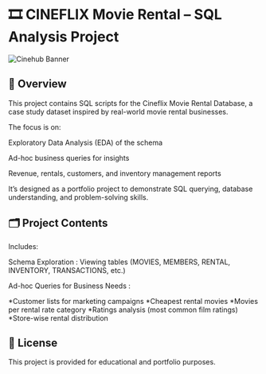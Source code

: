 # 🎞 CINEFLIX Movie Rental – SQL Analysis Project

![Cinehub Banner](https://mars-images.imgix.net/seobot/filmgrail.com/658a324a896bdc25cc34dfde-5a45cbc3254de9016c096e1d7dafd6d2.png?auto=compress)

## 📌 Overview

  This project contains SQL scripts for the Cineflix Movie Rental Database, a case study dataset inspired by real-world movie rental businesses.
  
  The focus is on:
  
  Exploratory Data Analysis (EDA) of the schema
  
  Ad-hoc business queries for insights
  
  Revenue, rentals, customers, and inventory management reports
  
  It’s designed as a portfolio project to demonstrate SQL querying, database understanding, and problem-solving skills.

## 🗂️ Project Contents

Includes:
  
  Schema Exploration : Viewing tables (MOVIES, MEMBERS, RENTAL, INVENTORY, TRANSACTIONS, etc.)
    
  Ad-hoc Queries for Business Needs : 
  
  *Customer lists for marketing campaigns
  *Cheapest rental movies
  *Movies per rental rate category
  *Ratings analysis (most common film ratings)
  *Store-wise rental distribution
                                        
                                        
    
    

## 📜 License

This project is provided for educational and portfolio purposes.
